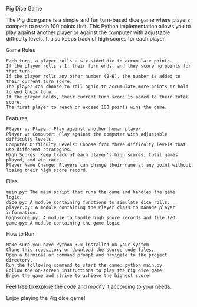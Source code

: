 Pig Dice Game

The Pig dice game is a simple and fun turn-based dice game where players compete to reach 100 points first. This Python implementation allows you to play against another player or against the computer with adjustable difficulty levels. It also keeps track of high scores for each player.

Game Rules

    Each turn, a player rolls a six-sided die to accumulate points.
    If the player rolls a 1, their turn ends, and they score no points for that turn.
    If the player rolls any other number (2-6), the number is added to their current turn score.
    The player can choose to roll again to accumulate more points or hold to end their turn.
    If the player holds, their current turn score is added to their total score.
    The first player to reach or exceed 100 points wins the game.

Features

    Player vs Player: Play against another human player.
    Player vs Computer: Play against the computer with adjustable difficulty levels.
    Computer Difficulty Levels: Choose from three difficulty levels that use different strategies.
    High Scores: Keep track of each player's high scores, total games played, and win rate.
    Player Name Change: Players can change their name at any point without losing their high score record.

Files

    main.py: The main script that runs the game and handles the game logic.
    dice.py: A module containing functions to simulate dice rolls.
    player.py: A module containing the Player class to manage player information.
    highscore.py: A module to handle high score records and file I/O.
    game.py: A module containing the game logic

How to Run

    Make sure you have Python 3.x installed on your system.
    Clone this repository or download the source code files.
    Open a terminal or command prompt and navigate to the project directory.
    Run the following command to start the game: python main.py.
    Follow the on-screen instructions to play the Pig dice game.
    Enjoy the game and strive to achieve the highest score!

Feel free to explore the code and modify it according to your needs.

Enjoy playing the Pig dice game!